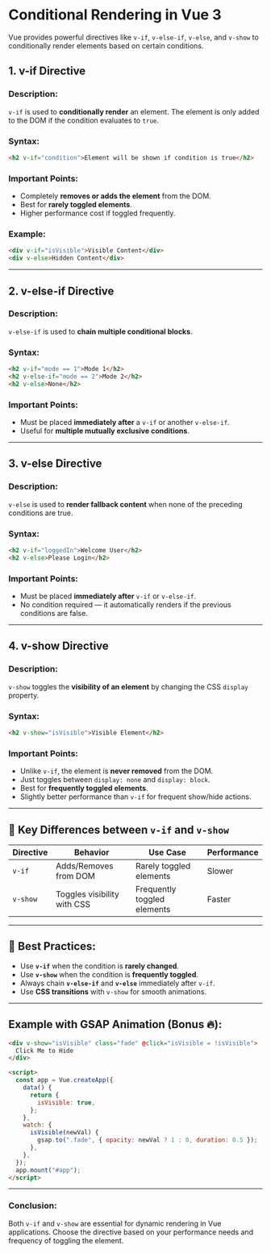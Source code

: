 # Conditional Rendering in Vue 3

Vue provides powerful directives like `v-if`, `v-else-if`, `v-else`, and `v-show` to conditionally render elements based on certain conditions.

## 1. **v-if Directive**

### Description:

`v-if` is used to **conditionally render** an element. The element is only added to the DOM if the condition evaluates to `true`.

### Syntax:

```html
<h2 v-if="condition">Element will be shown if condition is true</h2>
```

### Important Points:

- Completely **removes or adds the element** from the DOM.
- Best for **rarely toggled elements**.
- Higher performance cost if toggled frequently.

### Example:

```html
<div v-if="isVisible">Visible Content</div>
<div v-else>Hidden Content</div>
```

---

## 2. **v-else-if Directive**

### Description:

`v-else-if` is used to **chain multiple conditional blocks**.

### Syntax:

```html
<h2 v-if="mode == 1">Mode 1</h2>
<h2 v-else-if="mode == 2">Mode 2</h2>
<h2 v-else>None</h2>
```

### Important Points:

- Must be placed **immediately after** a `v-if` or another `v-else-if`.
- Useful for **multiple mutually exclusive conditions**.

---

## 3. **v-else Directive**

### Description:

`v-else` is used to **render fallback content** when none of the preceding conditions are true.

### Syntax:

```html
<h2 v-if="loggedIn">Welcome User</h2>
<h2 v-else>Please Login</h2>
```

### Important Points:

- Must be placed **immediately after** `v-if` or `v-else-if`.
- No condition required — it automatically renders if the previous conditions are false.

---

## 4. **v-show Directive**

### Description:

`v-show` toggles the **visibility of an element** by changing the CSS `display` property.

### Syntax:

```html
<h2 v-show="isVisible">Visible Element</h2>
```

### Important Points:

- Unlike `v-if`, the element is **never removed** from the DOM.
- Just toggles between `display: none` and `display: block`.
- Best for **frequently toggled elements**.
- Slightly better performance than `v-if` for frequent show/hide actions.

---

## 🔑 Key Differences between `v-if` and `v-show`

| Directive | Behavior                    | Use Case                    | Performance |
| --------- | --------------------------- | --------------------------- | ----------- |
| `v-if`    | Adds/Removes from DOM       | Rarely toggled elements     | Slower      |
| `v-show`  | Toggles visibility with CSS | Frequently toggled elements | Faster      |

---

## 🎯 Best Practices:

- Use **`v-if`** when the condition is **rarely changed**.
- Use **`v-show`** when the condition is **frequently toggled**.
- Always chain **`v-else-if`** and **`v-else`** immediately after `v-if`.
- Use **CSS transitions** with `v-show` for smooth animations.

---

## Example with GSAP Animation (Bonus 🔥):

```html
<div v-show="isVisible" class="fade" @click="isVisible = !isVisible">
  Click Me to Hide
</div>

<script>
  const app = Vue.createApp({
    data() {
      return {
        isVisible: true,
      };
    },
    watch: {
      isVisible(newVal) {
        gsap.to(".fade", { opacity: newVal ? 1 : 0, duration: 0.5 });
      },
    },
  });
  app.mount("#app");
</script>
```

---

### Conclusion:

Both `v-if` and `v-show` are essential for dynamic rendering in Vue applications. Choose the directive based on your performance needs and frequency of toggling the element.
